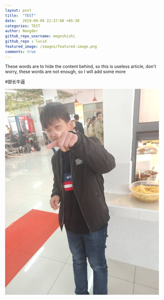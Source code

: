 ```yaml
---
layout: post
title:  "TEST"
date:   2019-09-09 22:37:00 +05:30
categories: TEST
author: Nangder
github_repo_username: megnzhishi
github_repo : lucid
featured_image: /images/featured-image.png
comments: true 
---
```

These words are to hide the content behind, so this is useless article, don't worry, these words are not enough, so I will add some more
<!-- more -->

#部长牛逼

![ThisIsADemoPhoto](https://raw.githubusercontent.com/mengzhishi/BlogImage/master/huruilong.jpg)
